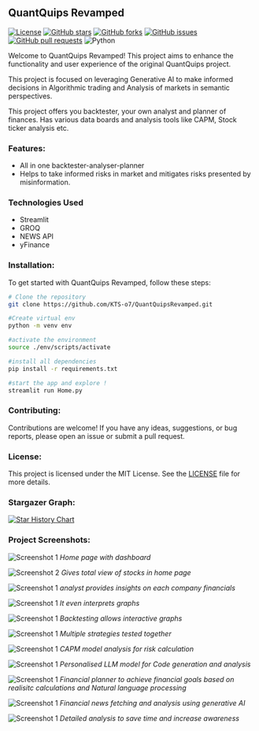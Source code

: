 ## QuantQuips Revamped

[![License](https://img.shields.io/badge/License-MIT-blue.svg)](https://opensource.org/licenses/MIT)
[![GitHub stars](https://img.shields.io/github/stars/KTS-o7/QuantQuipsRevamped.svg)](https://github.com/KTS-o7/QuantQuipsRevamped/stargazers)
[![GitHub forks](https://img.shields.io/github/forks/KTS-o7/QuantQuipsRevamped.svg)](https://github.com/KTS-o7/QuantQuipsRevamped/network)
[![GitHub issues](https://img.shields.io/github/issues/KTS-o7/QuantQuipsRevamped.svg)](https://github.com/KTS-o7/QuantQuipsRevamped/issues)
[![GitHub pull requests](https://img.shields.io/github/issues-pr/KTS-o7/QuantQuipsRevamped.svg)](https://github.com/KTS-o7/QuantQuipsRevamped/pulls)
![Python](https://img.shields.io/badge/Python-3.12-blue.svg)

Welcome to QuantQuips Revamped! This project aims to enhance the functionality and user experience of the original QuantQuips project.

This project is focused on leveraging Generative AI to make informed decisions in Algorithmic trading and Analysis of markets in semantic perspectives.

This project offers you backtester, your own analyst and planner of finances.
Has various data boards and analysis tools like CAPM, Stock ticker analysis etc.

### Features:

- All in one backtester-analyser-planner
- Helps to take informed risks in market and mitigates risks presented by misinformation.

### Technologies Used

- Streamlit
- GROQ
- NEWS API
- yFinance

### Installation:

To get started with QuantQuips Revamped, follow these steps:

```bash
# Clone the repository
git clone https://github.com/KTS-o7/QuantQuipsRevamped.git

#Create virtual env
python -m venv env

#activate the environment
source ./env/scripts/activate

#install all dependencies
pip install -r requirements.txt

#start the app and explore !
streamlit run Home.py
```

### Contributing:

Contributions are welcome! If you have any ideas, suggestions, or bug reports, please open an issue or submit a pull request.

### License:

This project is licensed under the MIT License. See the [LICENSE](LICENSE) file for more details.

### Stargazer Graph:

[![Star History Chart](https://api.star-history.com/svg?repos=KTS-o7/QuantQuipsRevamped&type=Date)](https://star-history.com/#KTS-o7/QuantQuipsRevampedr&Date)

### Project Screenshots:

![Screenshot 1](images/2.png)
_Home page with dashboard_

![Screenshot 2](images/3.png)
_Gives total view of stocks in home page_

![Screenshot 1](images/4.png)
_analyst provides insights on each company financials_

![Screenshot 1](images/5.png)
_It even interprets graphs_

![Screenshot 1](images/6.png)
_Backtesting allows interactive graphs_

![Screenshot 1](images/7.png)
_Multiple strategies tested together_

![Screenshot 1](images/8.png)
_CAPM model analysis for risk calculation_

![Screenshot 1](images/9.png)
_Personalised LLM model for Code generation and analysis_

![Screenshot 1](images/10.png)
_Financial planner to achieve financial goals based on realisitc calculations and Natural language processing_

![Screenshot 1](images/11.png)
_Financial news fetching and analysis using generative AI_

![Screenshot 1](images/12.png)
_Detailed analysis to save time and increase awareness_

